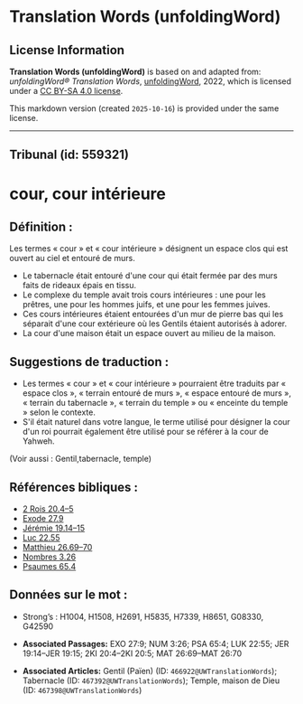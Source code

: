 # Translation Words (unfoldingWord)

## License Information

**Translation Words (unfoldingWord)** is based on and adapted from: _unfoldingWord® Translation Words_, [unfoldingWord](https://unfoldingword.org/utw), 2022, which is licensed under a [CC BY-SA 4.0 license](https://creativecommons.org/licenses/by-sa/4.0/legalcode.en).

This markdown version (created `2025-10-16`) is provided under the same license.



--------------------------------

## Tribunal (id: 559321)

cour, cour intérieure
=====================

Définition :
------------

Les termes « cour » et « cour intérieure » désignent un espace clos qui est ouvert au ciel et entouré de murs.

* Le tabernacle était entouré d'une cour qui était fermée par des murs faits de rideaux épais en tissu.
* Le complexe du temple avait trois cours intérieures : une pour les prêtres, une pour les hommes juifs, et une pour les femmes juives.
* Ces cours intérieures étaient entourées d'un mur de pierre bas qui les séparait d'une cour extérieure où les Gentils étaient autorisés à adorer.
* La cour d'une maison était un espace ouvert au milieu de la maison.

Suggestions de traduction :
---------------------------

* Les termes « cour » et « cour intérieure » pourraient être traduits par « espace clos », « terrain entouré de murs », « espace entouré de murs », « terrain du tabernacle », « terrain du temple » ou « enceinte du temple » selon le contexte.
* S'il était naturel dans votre langue, le terme utilisé pour désigner la cour d'un roi pourrait également être utilisé pour se référer à la cour de Yahweh.

(Voir aussi : Gentil,tabernacle, temple)

Références bibliques :
----------------------

* [2 Rois 20\.4–5](https://ref.ly/2Kgs20:4-2Kgs20:5)
* [Exode 27\.9](https://ref.ly/Exod27:9)
* [Jérémie 19\.14–15](https://ref.ly/Jer19:14-Jer19:15)
* [Luc 22\.55](https://ref.ly/Luke22:55)
* [Matthieu 26\.69–70](https://ref.ly/Matt26:69-Matt26:70)
* [Nombres 3\.26](https://ref.ly/Num3:26)
* [Psaumes 65\.4](https://ref.ly/Ps65:4)

Données sur le mot :
--------------------

* Strong’s : H1004, H1508, H2691, H5835, H7339, H8651, G08330, G42590

* **Associated Passages:** EXO 27:9; NUM 3:26; PSA 65:4; LUK 22:55; JER 19:14–JER 19:15; 2KI 20:4–2KI 20:5; MAT 26:69–MAT 26:70
* **Associated Articles:** Gentil (Païen) (ID: `466922@UWTranslationWords`); Tabernacle (ID: `467392@UWTranslationWords`); Temple, maison de Dieu (ID: `467398@UWTranslationWords`)

